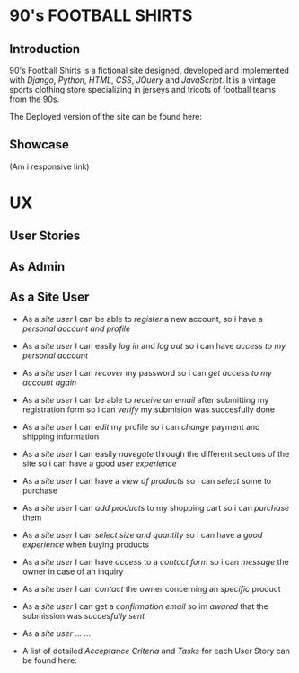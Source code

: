 # 90's FOOTBALL SHIRTS
## Introduction
90's Football Shirts is a fictional site designed, developed and implemented with _Django_, _Python_, _HTML_, _CSS_, _JQuery_ and _JavaScript_. It is a vintage sports clothing store specializing in jerseys and tricots of football teams from the 90s.

The Deployed version of the site can be found here:

## Showcase
(Am i responsive link)

# UX
## User Stories

## As Admin

## As a Site User

* As a _site user_ I can be able to _register_ a new account, so i have a _personal account and profile_
* As a _site user_ I can easily *log in* and _log out_ so i can have _access to my personal account_
* As a _site user_ I can _recover_ my password so i can _get access to my account again_
* As a _site user_ I can be able to _receive an email_ after submitting my registration form so i can _verify_ my submision was succesfully done
* As a _site user_ I can _edit_ my profile so i can _change_ payment and shipping information
* As a _site user_ I can easily _navegate_ through the different sections of the site so i can have a good _user experience_
* As a _site user_ I can have a _view of products_ so i can _select_ some to purchase
* As a _site user_ I can _add products_ to my shopping cart so i can _purchase_ them
* As a _site user_ I can _select size and quantity_ so i can have a _good experience_ when buying products
* As a _site user_ I can have _access_ to a _contact form_ so i can _message_ the owner in case of an inquiry
* As a _site user_ I can _contact_ the owner concerning an _specific_ product
* As a _site user_ I can get a _confirmation email_ so im _awared_ that the submission was _succesfully sent_
* As a _site user_
...
...

* A list of detailed _Acceptance Criteria_ and _Tasks_ for each User Story can be found here:

